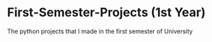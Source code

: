 # First-Semester-Projects (1st Year)
The python projects that I made in the first semester of University

